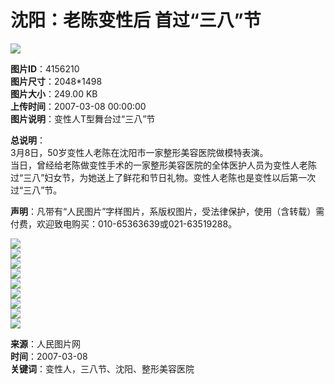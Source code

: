 # 沈阳：老陈变性后 首过“三八”节

![](http://vip-public.people.com.cn/old/2007/0308/C221322/P1051466_m.jpg)

**图片ID**：4156210  
**图片尺寸**：2048\*1498  
**图片大小**：249.00 KB  
**上传时间**：2007-03-08 00:00:00  
**图片说明**：变性人T型舞台过“三八”节  

**总说明**：  
3月8日，50岁变性人老陈在沈阳市一家整形美容医院做模特表演。  
当日，曾经给老陈做变性手术的一家整形美容医院的全体医护人员为变性人老陈过“三八”妇女节，为她送上了鲜花和节日礼物。变性人老陈也是变性以后第一次过“三八”节。

**声明**：凡带有“人民图片”字样图片，系版权图片，受法律保护，使用（含转载）需付费，欢迎致电购买：010-65363639或021-63519288。

![](http://vip-public.people.com.cn/old/2007/0308/C221322/P1051460_s.jpg)  
![](http://vip-public.people.com.cn/old/2007/0308/C221322/P1051461_s.jpg)  
![](http://vip-public.people.com.cn/old/2007/0308/C221322/P1051462_s.jpg)  
![](http://vip-public.people.com.cn/old/2007/0308/C221322/P1051463_s.jpg)  
![](http://vip-public.people.com.cn/old/2007/0308/C221322/P1051464_s.jpg)  
![](http://vip-public.people.com.cn/old/2007/0308/C221322/P1051465_s.jpg)  
![](http://vip-public.people.com.cn/old/2007/0308/C221322/P1051466_s.jpg)  
![](http://vip-public.people.com.cn/old/2007/0308/C221322/P1051467_s.jpg)  
![](http://vip-public.people.com.cn/old/2007/0308/C221322/P1051468_s.jpg)  

**来源**：人民图片网  
**时间**：2007-03-08  
**关键词**：变性人，三八节、沈阳、整形美容医院  
